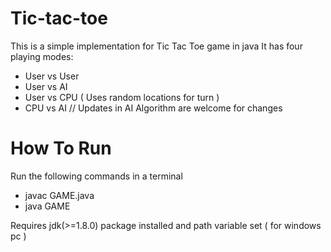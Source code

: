 # Tic-tac-toe

This is a simple implementation for Tic Tac Toe game in java
It has four playing modes:

- User vs User
- User vs AI 
- User vs CPU ( Uses random locations for turn )
- CPU vs AI
 // Updates in AI Algorithm are welcome for changes 

# How To Run

Run the following commands in a terminal

- javac GAME.java
- java GAME

Requires jdk(>=1.8.0) package installed
and path variable set ( for windows pc )
